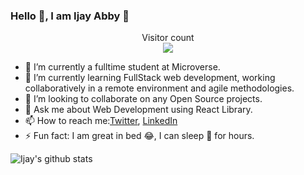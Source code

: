 ### Hello 👋, I am Ijay Abby 🤝 

<p align="center"> 
  Visitor count<br>
  <img src="https://profile-counter.glitch.me/IjayAbby/count.svg" />
</p>

- 🔭 I’m currently a fulltime student at Microverse.
- 🌱 I’m currently learning FullStack web development, working collaboratively in a remote environment and agile methodologies. 
- 👯 I’m looking to collaborate on any Open Source projects.
- 💬 Ask me about Web Development using React Library.
- 📫 How to reach me:[Twitter](https://twitter.com/Ijay_js), [LinkedIn](https://www.linkedin.com/in/ijayabby4/)
- ⚡ Fun fact: I am great in bed 😂, I can sleep 🛌 for hours.

![Ijay's github stats](https://github-readme-stats.vercel.app/api?username=IjayAbby&show_icons=true&theme=dracula)
